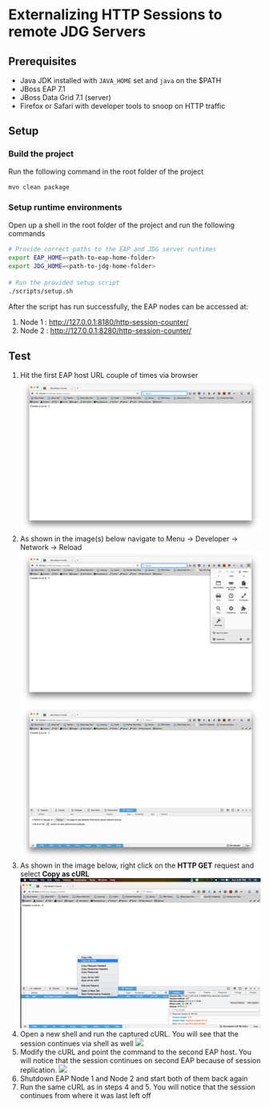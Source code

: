 # Externalizing HTTP Sessions to remote JDG Servers

## Prerequisites

* Java JDK installed with `JAVA_HOME` set and `java` on the $PATH
* JBoss EAP 7.1 
* JBoss Data Grid 7.1 (server)
* Firefox or Safari with developer tools to snoop on HTTP traffic

## Setup 

### Build the project 

Run the following command in the root folder of the project 

```sh 
mvn clean package
```

### Setup runtime environments

Open up a shell in the root folder of the project and run the following commands

```sh 
# Provide correct paths to the EAP and JDG server runtimes
export EAP_HOME=<path-to-eap-home-folder>
export JDG_HOME=<path-to-jdg-home-folder>

# Run the provided setup script
./scripts/setup.sh
```
After the script has run successfully, the EAP nodes can be accessed at:

1. Node 1 : http://127.0.0.1:8180/http-session-counter/
2. Node 2 : http://127.0.0.1:8280/http-session-counter/ 

## Test

1. Hit the first EAP host URL couple of times via browser [![](.images/http-request-node1.png)](.images/http-request-node1.png)
2. As shown in the image(s) below navigate to Menu -> Developer -> Network -> Reload [![](.images/developer-tools.png)](.images/developer-tools.png) [![](.images/network.png)](.images/network.png)
3. As shown in the image below, right click on the **HTTP GET** request and select **Copy as cURL** [![](.images/cURL.png)](.images/cURL.png) 
4. Open a new shell and run the captured cURL. You will see that the session continues via shell as well [![](.images/cURL-node1.png)](.images/cURL-node1.png)
5. Modify the cURL and point the command to the second EAP host. You will notice that the session continues on second EAP because of session replication. [![](.images/cURL-node2.png)](.images/cURL-node2.png)
6. Shutdown EAP Node 1 and Node 2 and start both of them back again 
7. Run the same cURL as in steps 4 and 5. You will notice that the session continues from where it was last left off 
